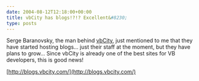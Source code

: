 ```yaml
---
date: 2004-08-12T12:18:00+00:00
title: vbCity has blogs!?!? Excellent&#8230;
type: posts
---
```

Serge Baranovsky, the man behind [vbCity](http://vbcity.com/), just mentioned to me that they have started hosting blogs... just their staff at the moment, but they have plans to grow... Since vbCity is already one of the best sites for VB developers, this is good news!

[http://blogs.vbcity.com/](http://blogs.vbcity.com/)
